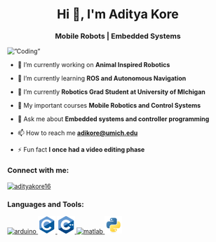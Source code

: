 
<h1 align="center">Hi 👋, I'm Aditya Kore</h1>
<h3 align="center">Mobile Robots | Embedded Systems</h3>
<img align=”right” alt=”Coding” width=”400” src="https://gifer.com/en/3q63">


- 🔭 I’m currently working on **Animal Inspired Robotics**

- 🌱 I’m currently learning **ROS and Autonomous Navigation**

- 👯 I’m currently **Robotics Grad Student at University of MIchigan**

- 🤝 My important courses **Mobile Robotics and Control Systems**

- 💬 Ask me about **Embedded systems and controller programming**

- 📫 How to reach me **adikore@umich.edu**

- ⚡ Fun fact **I once had a video editing phase**

<h3 align="left">Connect with me:</h3>
<p align="left">
<a href="https://linkedin.com/in/adityakore16" target="blank"><img align="center" src="https://raw.githubusercontent.com/rahuldkjain/github-profile-readme-generator/master/src/images/icons/Social/linked-in-alt.svg" alt="adityakore16" height="30" width="40" /></a>
</p>

<h3 align="left">Languages and Tools:</h3>
<p align="left"> <a href="https://www.arduino.cc/" target="_blank" rel="noreferrer"> <img src="https://cdn.worldvectorlogo.com/logos/arduino-1.svg" alt="arduino" width="40" height="40"/> </a> <a href="https://www.cprogramming.com/" target="_blank" rel="noreferrer"> <img src="https://raw.githubusercontent.com/devicons/devicon/master/icons/c/c-original.svg" alt="c" width="40" height="40"/> </a> <a href="https://www.w3schools.com/cpp/" target="_blank" rel="noreferrer"> <img src="https://raw.githubusercontent.com/devicons/devicon/master/icons/cplusplus/cplusplus-original.svg" alt="cplusplus" width="40" height="40"/> </a> <a href="https://www.mathworks.com/" target="_blank" rel="noreferrer"> <img src="https://upload.wikimedia.org/wikipedia/commons/2/21/Matlab_Logo.png" alt="matlab" width="40" height="40"/> </a> <a href="https://www.python.org" target="_blank" rel="noreferrer"> <img src="https://raw.githubusercontent.com/devicons/devicon/master/icons/python/python-original.svg" alt="python" width="40" height="40"/> </a> </p>
